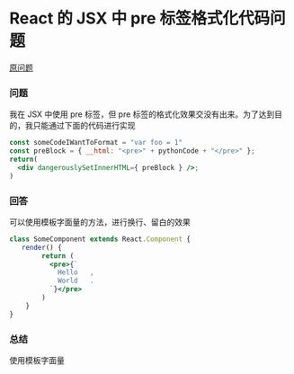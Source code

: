 React 的 JSX 中 pre 标签格式化代码问题
=========================

[原问题](https://stackoverflow.com/questions/37847885/formatting-code-with-pre-tag-in-react-and-jsx)

### 问题

我在 JSX 中使用 pre 标签，但 pre 标签的格式化效果交没有出来。为了达到目的，我只能通过下面的代码进行实现

```jsx harmony
const someCodeIWantToFormat = "var foo = 1"
const preBlock = { __html: "<pre>" + pythonCode + "</pre>" };
return(
  <div dangerouslySetInnerHTML={ preBlock } />;
)
```

### 回答

可以使用模板字面量的方法，进行换行、留白的效果

```jsx harmony
class SomeComponent extends React.Component {
   render() {
        return (
          <pre>{`
            Hello   ,   
            World   .
          `}</pre>
        )
    }
}
```

### 总结

使用模板字面量
